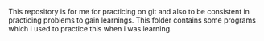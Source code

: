 This repository is for me for practicing on git and also to be consistent in practicing problems to gain learnings.
This folder contains some programs which i used to practice this when i was learning.
